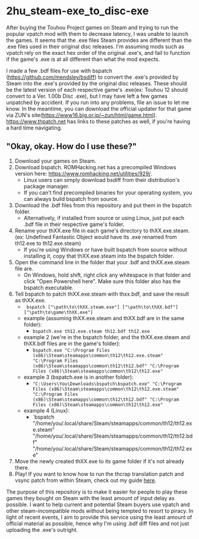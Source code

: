 # 2hu_steam-exe_to_disc-exe
After buying the Touhou Project games on Steam and trying to run the popular vpatch mod with them to decrease latency, I was unable to launch the games. It seems that the .exe files Steam provides are different than the .exe files used in their original disc releases. I'm assuming mods such as vpatch rely on the exact hex order of the original .exe's, and fail to function if the game's .exe is at all different than what the mod expects.

I made a few .bdf files for use with bspatch (https://github.com/mendsley/bsdiff) to convert the .exe's provided by Steam into the .exe's provided by the original disc releases. These should be the latest version of each respective game's .exe(ex: Touhou 12 should convert to a Ver. 1.00b Disc .exe), but I may have left a few games unpatched by accident. If you run into any problems, file an issue to let me know. In the meantime, you can download the official updater for that game via ZUN's site(https://www16.big.or.jp/~zun/html/game.html). https://www.thpatch.net has links to these patches as well, if you're having a hard time navigating.

## "Okay, okay. How do I use these?"
1. Download your games on Steam. 
2. Download bspatch. ROMHacking.net has a precompiled Windows version here: https://www.romhacking.net/utilities/929/.
    - Linux users can simply download bsdiff from their distribution's package manager.
    - If you can't find precompiled binaries for your operating system, you can always build bspatch from source.
3. Download the .bdf files from this repository and put them in the bspatch folder. 
    - Alternatively, if installed from source or using Linux, just put each .bdf file in their respective game's folder.
4. Rename your thXX.exe file in each game's directory to thXX.exe.steam. (ex: Undefined Fantastic Object would have its .exe renamed from th12.exe to th12.exe.steam)
    - If you're using Windows or have built bspatch from source without installing it, copy that thXX.exe.steam into the bspatch folder.
5. Open the command line in the folder that your .bdf and thXX.exe.steam file are. 
    - On Windows, hold shift, right click any whitespace in that folder and click "Open Powershell here". Make sure this folder also has the bspatch executable.
6. Tell bspatch to patch thXX.exe.steam with thxx.bdf, and save the result as thXX.exe.
    - ` bspatch ["\path\to\thXX.steam.exe"] ["\path\to\thXX.bdf"] ["\path\to\game\thXX.exe"]`
    - example (assuming thXX.exe.steam and thXX.bdf are in the same folder): 
        - `bspatch.exe th12.exe.steam th12.bdf th12.exe`
    - example 2 (we're in the bspatch folder, and the thXX.exe.steam and thXX.bdf files are in the game's folder): 
        - `bspatch.exe "C:\Program Files (x86)\Steam\steamapps\common\th12\th12.exe.steam" "C:\Program Files (x86)\Steam\steamapps\common\th12\th12.bdf" "C:\Program Files (x86)\Steam\steamapps\common\th12\th12.exe"`
    - example 3 (bspatch.exe is in another folder): 
        - `"C:\Users\You\Downloads\bspatch\bspatch.exe" "C:\Program Files (x86)\Steam\steamapps\common\th12\th12.exe.steam" "C:\Program Files (x86)\Steam\steamapps\common\th12\th12.bdf" "C:\Program Files (x86)\Steam\steamapps\common\th12\th12.exe"`
    - example 4 (Linux):
        - `bspatch "/home/you/.local/share/Steam/steamapps/common/th12/th12.exe.steam" "/home/you/.local/share/Steam/steamapps/common/th12/th12.bdf" "/home/you/.local/share/Steam/steamapps/common/th12/th12.exe"
7. Move the newly created thXX.exe to its game folder if it's not already there.
8. Play! If you want to know how to run the thcrap translation patch and vsync patch from within Steam, check out my guide [here](https://steamcommunity.com/sharedfiles/filedetails/?id=2196860604).




The purpose of this repository is to make it easier for people to play these games they bought on Steam with the least amount of input delay as possible. I want to help current and potential Steam buyers use vpatch and other steam-incompatible mods without being tempted to resort to piracy. In light of recent events, I aim to provide this service using the least amount of official material as possible, hence why I'm using .bdf diff files and not just uploading the .exe's outright.
